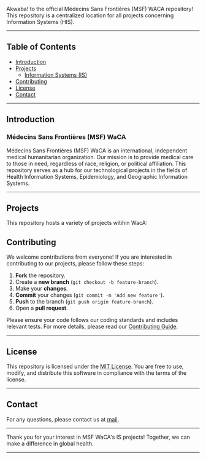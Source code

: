 

Akwaba! to the official Médecins Sans Frontières (MSF) WACA repository! This repository is a centralized location for all projects concerning Information Systems (HIS).

---

## Table of Contents
- [Introduction](#introduction)
- [Projects](#projects)
  - [Information Systems (IS)](#information-systems)
- [Contributing](#contributing)
- [License](#license)
- [Contact](#contact)

---

## Introduction
### Médecins Sans Frontières (MSF) WaCA
Médecins Sans Frontières (MSF) WaCA is an international, independent medical humanitarian organization. Our mission is to provide medical care to those in need, regardless of race, religion, or political affiliation. This repository serves as a hub for our technological projects in the fields of Health Information Systems, Epidemiology, and Geographic Information Systems.

---

## Projects
This repository hosts a variety of projects witihin WacA: 


## Contributing
We welcome contributions from everyone! If you are interested in contributing to our projects, please follow these steps:

1. **Fork** the repository.
2. Create a **new branch** (`git checkout -b feature-branch`).
3. Make your **changes**.
4. **Commit** your changes (`git commit -m 'Add new feature'`).
5. **Push** to the branch (`git push origin feature-branch`).
6. Open a **pull request**.

Please ensure your code follows our coding standards and includes relevant tests. For more details, please read our [Contributing Guide](link-to-contributing-guide).

---

## License
This repository is licensed under the [MIT License](LICENSE). You are free to use, modify, and distribute this software in compliance with the terms of the license.

---

## Contact
For any questions, please contact us at [mail](msfw-epi-data-gis@waca.msf.org).

---

Thank you for your interest in MSF WaCA's IS projects! Together, we can make a difference in global health.

---
